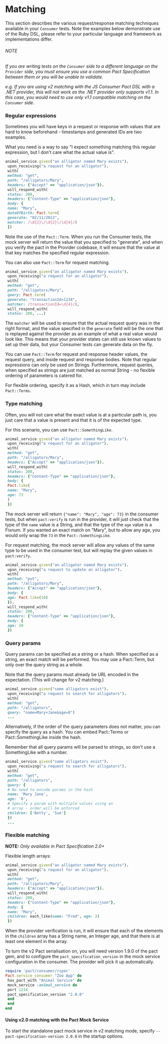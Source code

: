 # Matching
This section describes the various request/response matching techniques available in your `Consumer` tests. Note the examples below demonstrate use of the Ruby DSL, please refer to your particular language and framework as implementations differ.

###### NOTE
*If you are writing tests on the `Consumer` side to a different language on the `Provider` side, you must ensure you use a common Pact Specification between them or you will be unable to validate.*

*e.g. If you are using v2 matching with the JS Consumer Pact DSL with a .NET provider, this will not work as the .NET provider only supports v1.1. In this case, you would need to use only v1.1 compatible matching on the `Consumer` side.*

### Regular expressions
Sometimes you will have keys in a request or response with values that are hard to know beforehand - timestamps and generated IDs are two examples.

What you need is a way to say "I expect something matching this regular expression, but I don't care what the actual value is".

```ruby
animal_service.given("an alligator named Mary exists").
 upon_receiving("a request for an alligator").
 with(
 method: "get",
 path: "/alligators/Mary",
 headers: {"Accept" => "application/json"}).
 will_respond_with(
 status: 200,
 headers: {"Content-Type" => "application/json"},
 body: {
 name: "Mary",
 dateOfBirth: Pact.term(
 generate: "02/11/2013",
 matcher: /\d{2}\/\d{2}\/\d{4}/)
 })
```

Note the use of the `Pact::Term`. When you run the Consumer tests, the mock server will return the value that you specified to "generate", and when you verify the pact in the Provider codebase, it will ensure that the value at that key matches the specified regular expression.

You can also use `Pact::Term` for request matching.

```ruby
animal_service.given("an alligator named Mary exists").
 upon_receiving("a request for an alligator").
 with(
 method: "get",
 path: "/alligators/Mary",
 query: Pact.term(
 generate: "transactionId=1234",
 matcher: /transactionId=\d{4}/),
 will_respond_with(
 status: 200, ...)
```

The `matcher` will be used to ensure that the actual request query was in the right format, and the value specified in the `generate` field will be the one that is replayed against the provider as an example of what a real value would look like. This means that your provider states can still use known values to set up their data, but your Consumer tests can generate data on the fly.

You can use `Pact::Term` for request and response header values, the request query, and inside request and response bodies. Note that regular expressions can only be used on Strings. Furthermore, request queries, when specified as strings are just matched as normal String - no flexible ordering of parameters is catered for.

For flexible ordering, specify it as a Hash, which in turn may include `Pact::Terms`.

### Type matching
Often, you will not care what the exact value is at a particular path is, you just care that a value is present and that it is of the expected type.

For this scenario, you can use `Pact::SomethingLike`.

```ruby
animal_service.given("an alligator named Mary exists").
 upon_receiving("a request for an alligator").
 with(
 method: "get",
 path: "/alligators/Mary",
 headers: {"Accept" => "application/json"}).
 will_respond_with(
 status: 200,
 headers: {"Content-Type" => "application/json"},
 body: {
 Pact.like(
 name: "Mary",
 age: 73
 )
 })
```

The mock server will return `{"name": "Mary", "age": 73}` in the consumer tests, but when `pact:verify` is run in the provider, it will just check that the type of the `name` value is a String, and that the type of the `age` value is a Fixnum. If you wanted an exact match on "Mary", but to allow any age, you would only wrap the `73` in the `Pact::SomethingLike`.

For request matching, the mock server will allow any values of the same type to be used in the consumer test, but will replay the given values in `pact:verify`.

```ruby
animal_service.given("an alligator named Mary exists").
 upon_receiving("a request to update an alligator").
 with(
 method: "put",
 path: "/alligators/Mary",
 headers: {"Accept" => "application/json"},
 body: {
 age: Pact.like(10)
 }).
 will_respond_with(
 status: 200,
 headers: {"Content-Type" => "application/json"},
 body: {
 age: 10
 })
```

### Query params
Query params can be specified as a string or a hash.
When specified as a string, an exact match will be performed. You may use a Pact::Term, but only over the query string as a whole.

Note that the query params must already be URL encoded in the expectation. (This will change for v2 matching.)

```ruby
animal_service.given("some alligators exist").
 upon_receiving("a request to search for alligators").
 with(
 method: "get",
 path: "/alligators",
 query: "name=Mary+Jane&age=8")
 ...
```

Alternatively, if the order of the query parameters does not matter, you can specify the query as a hash. You can embed Pact::Terms or Pact::SomethingLike inside the hash.

Remember that all query params will be parsed to strings, so don't use a SomethingLike with a number.

```ruby
animal_service.given("some alligators exist").
 upon_receiving("a request to search for alligators").
 with(
 method: "get",
 path: "/alligators",
 query: {
 # No need to encode params in the hash
 name: 'Mary Jane',
 age: '8',
 # Specify a param with multiple values using an
 # array - order will be enforced
 children: ['Betty', 'Sue']
 })
 ...
```
### Flexible matching

**NOTE:** *Only available in Pact Specification 2.0+*

Flexible length arrays:

```ruby
animal_service.given("an alligator named Mary exists").
 upon_receiving("a request for an alligator").
 with(
 method: "get",
 path: "/alligators/Mary",
 headers: {"Accept" => "application/json"}).
 will_respond_with(
 status: 200,
 headers: {"Content-Type" => "application/json"},
 body: {
 name: "Mary",
 children: each_like(name: "Fred", age: 2)
 })
```

When the provider verification is run, it will ensure that each of the elements in the `children` array has a String name, an Integer age, and that there is at least one element in the array.

To turn the v2 Pact serialisation on, you will need version 1.9.0 of the pact gem, and to configure the `pact_specification_version` in the mock service configuration in the consumer. The provider will pick it up automatically.
```ruby
require 'pact/consumer/rspec'
Pact.service_consumer "Zoo App" do
 has_pact_with "Animal Service" do
 mock_service :animal_service do
 port 1234
 pact_specification_version "2.0.0"
 end
 end
end
```
#### Using v2.0 matching with the Pact Mock Service
To start the standalone pact mock service in v2 matching mode, specify `--pact-specification-version 2.0.0` in the startup options.
